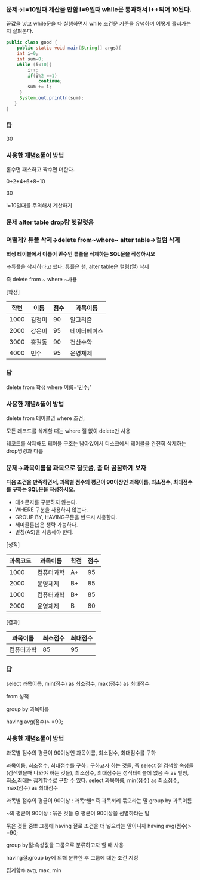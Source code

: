 ### 문제→i=10일때 계산을 안함 i=9일때 while문 통과해서 i++되어 10된다.

끝값을 넣고 while문을 다 실행하면서 while 조건문 기준을 유념하며 어떻게 흘러가는지 살펴본다. 

```java
public class good {
	public static void main(String[] args){
    int i=0;
    int sum=0;
    while (i<10){
    	i++;
        if(i%2 ==1)
        	continue;
        sum += i;
     }
     System.out.println(sum);
   }
}
```

### 답

30

### 사용한 개념&풀이 방법

홀수면 패스하고 짝수면 더한다.

0+2+4+6+8+10

30

i=10일때를 주의해서 계산하기

### 문제 alter table drop랑 헷갈렷음

### 어떻게? 튜플 삭제→delete from~where~ alter table→컬럼 삭제

**학생 테이블에서 이름이 민수인 튜플을 삭제하는 SQL문을 작성하시오**

→튜플을 삭제하라고 했다. 튜플은 행, alter table은 컬럼(열) 삭제

즉 delete from ~ where ~사용

[학생]

| 학번 | 이름 | 점수 | 과목이름 |
| --- | --- | --- | --- |
| 1000 | 김정미 | 90 | 알고리즘 |
| 2000 | 강은미 | 95 | 데이터베이스 |
| 3000 | 홍길동 | 90 | 전산수학 |
| 4000 | 민수 | 95 | 운영체제 |

### 답

delete from 학생 where 이름=’민수;’

### 사용한 개념&풀이 방법

delete from 테이블명 where 조건;

모든 레코드를 삭제할 때는 where 절 없이 delete만 사용

레코드를 삭제해도 테이블 구조는 남아있어서 디스크에서 테이블을 완전히 삭제하는 drop명령과 다름

### 문제→과목이름을 과목으로 잘못씀, 좀 더 꼼꼼하게 보자

**다음 조건을 만족하면서, 과목별 점수의 평균이 90이상인 과목이름, 최소점수, 최대점수를 구하는 SQL문을 작성하시오.**

- 대소문자를 구분하지 않는다.
- WHERE 구분을 사용하지 않는다.
- GROUP BY, HAVING구문을 반드시 사용한다.
- 세미콜론(;)은 생략 가능하다.
- 별칭(AS)을 사용해야 한다.

[성적]

| 과목코드 | 과목이름 | 학점 | 점수 |
| --- | --- | --- | --- |
| 1000 | 컴퓨터과학 | A+ | 95 |
| 2000 | 운영체제 | B+ | 85 |
| 1000 | 컴퓨터과학 | B+ | 85 |
| 2000 | 운영체제 | B | 80 |

[결과]

| 과목이름 | 최소점수 | 최대점수 |
| --- | --- | --- |
| 컴퓨터과학 | 85 | 95 |

### 답

select 과목이름, min(점수) as 최소점수, max(점수) as 최대점수

from 성적

group by 과목이름

having avg(점수)> =90;

### 사용한 개념&풀이 방법

과목별 점수의 평균이 90이상인 과목이름, 최소점수, 최대점수를 구하

과목이름, 최소점수, 최대점수를 구하  : 구하고자 하는 것들, 즉 select 절 검색할 속성들(검색했을때 나와야 하는 것들), 최소점수, 최대점수는 성적테이블에 없음 즉 as 별칭, 최소,최대는 집계함수로 구할 수 있다. select 과목이름, min(점수) as 최소점수, max(점수) as 최대점수

과목별 점수의 평균이 90이상  : 과목^별^ 즉 과목끼리 묶으라는 말 group by 과목이름

~의 평균이 90이상 : 묶은 것들 중 평균이 90이상을 선별하라는 말

묶은 것들 중!!! 그룹에 having 절로 조건을 더 넣으라는 말이니까 having avg(점수)> =90; 

group by절:속성값을 그룹으로 분류하고자 할 때 사용

having절:group by에 의해 분류한 후 그룹에 대한 조건 지정

집계함수 avg, max, min

